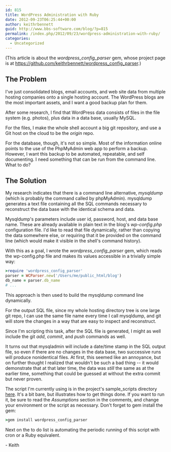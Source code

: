 ```yaml
---
id: 815
title: WordPress Administration with Ruby
date: 2012-09-23T06:25:44+00:00
author: keithrbennett
guid: http://www.bbs-software.com/blog/?p=815
permalink: /index.php/2012/09/23/wordpress-administration-with-ruby/
categories:
  - Uncategorized
---
```

(This article is about the _wordpress\_config\_parser_ gem, whose project page is at <a href="https://github.com/keithrbennett/wordpress_config_parser" title="https://github.com/keithrbennett/wordpress_config_parser" target="_blank">https://github.com/keithrbennett/wordpress_config_parser</a>.)

## The Problem

I've just consolidated blogs, email accounts, and web site data from multiple hosting companies onto a single hosting account. The WordPress blogs are the most important assets, and I want a good backup plan for them.

After some research, I find that WordPress data consists of files in the file system (e.g. photos), plus data in a data base, usually MySQL.

For the files, I make the whole shell account a big git repository, and use a Git host on the cloud to be the _origin_ repo.

For the database, though, it's not so simple. Most of the information online points to the use of the PhpMyAdmin web app to perform a backup. However, I want this backup to be automated, repeatable, and self documenting. I need something that can be run from the command line. What to do?

## The Solution

My research indicates that there is a command line alternative, _mysqldump_ (which is probably the command called by phpMyAdmin). mysqldump generates a text file containing all the SQL commands necessary to reconstruct the data base with the identical schema and data.

Mysqldump's parameters include user id, password, host, and data base name. These are already available in plain text in the blog's _wp-config.php_ configuration file. I'd like to read that file dynamically, rather than copying the data somewhere else, or requiring that it be provided on the command line (which would make it visible in the shell's command history).

With this as a goal, I wrote the _wordpress\_config\_parser_ gem, which reads the wp-config.php file and makes its values accessible in a trivially simple way:

```ruby
>require 'wordpress_config_parser'
parser = WCParser.new('/Users/me/public_html/blog')
db_name = parser.db_name
# ...
```

This approach is then used to build the mysqldump command line dynamically.

For the output SQL file, since my whole hosting directory tree is one large git repo, I can use the same file name every time I call mysqldump, and git will store the changes in a way that are easy to inspect and reconstruct.

Since I'm scripting this task, after the SQL file is generated, I might as well include the git _add_, _commit_, and _push_ commands as well.

It turns out that mysqladmin will include a date/time stamp in the SQL output file, so even if there are no changes in the data base, two successive runs will produce nonidentical files. At first, this seemed like an annoyance, but on further thought I realized that wouldn't be such a bad thing -- it would demonstrate that at that later time, the data was _still_ the same as at the earlier time, something that could be guessed at without the extra commit but never proven.

The script I'm currently using is in the project's sample_scripts directory [here](https://github.com/keithrbennett/wordpress_config_parser/blob/master/sample_scripts/backup-wordpress-db.rb "https://github.com/keithrbennett/wordpress_config_parser/blob/master/sample_scripts/backup-wordpress-db.rb"). It's a bit bare, but illustrates how to get things done. If you want to run it, be sure to read the _Assumptions_ section in the comments, and change your environment or the script as necessary. Don't forget to gem install the gem:

```ruby
>gem install wordpress_config_parser
```

Next on the to do list is automating the periodic running of this script with cron or a Ruby equivalent.

\- Keith